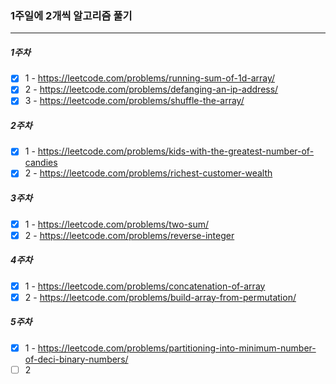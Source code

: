 ### 1주일에 2개씩 알고리즘 풀기

---

##### 1주차

- [x] 1 - https://leetcode.com/problems/running-sum-of-1d-array/
- [x] 2 - https://leetcode.com/problems/defanging-an-ip-address/
- [x] 3 - https://leetcode.com/problems/shuffle-the-array/

##### 2주차

- [x] 1 - https://leetcode.com/problems/kids-with-the-greatest-number-of-candies
- [x] 2 - https://leetcode.com/problems/richest-customer-wealth

##### 3주차

- [x] 1 - https://leetcode.com/problems/two-sum/
- [x] 2 - https://leetcode.com/problems/reverse-integer

##### 4주차

- [x] 1 - https://leetcode.com/problems/concatenation-of-array
- [x] 2 - https://leetcode.com/problems/build-array-from-permutation/

##### 5주차

- [x] 1 - https://leetcode.com/problems/partitioning-into-minimum-number-of-deci-binary-numbers/
- [ ] 2
